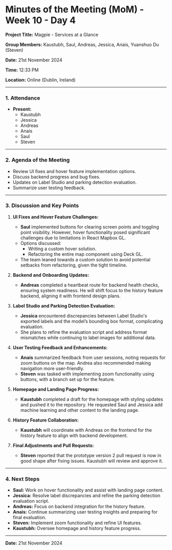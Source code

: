 # Minutes of the Meeting (MoM) - Week 10 - Day 4

**Project Title:** Magpie - Services at a Glance

**Group Members:** Kaustubh, Saul, Andreas, Jessica, Anais, Yuanshuo Du (Steven)

**Date:** 21st November 2024

**Time:** 12:33 PM

**Location:** Online (Dublin, Ireland)

---

### **1. Attendance**

- **Present:**
  - Kaustubh
  - Jessica
  - Andreas
  - Anais
  - Saul
  - Steven

---

### **2. Agenda of the Meeting**

- Review UI fixes and hover feature implementation options.
- Discuss backend progress and bug fixes.
- Updates on Label Studio and parking detection evaluation.
- Summarize user testing feedback.

---

### **3. Discussion and Key Points**

1. **UI Fixes and Hover Feature Challenges:**

   - **Saul** implemented buttons for clearing screen points and toggling point visibility. However, hover functionality posed significant challenges due to limitations in React Mapbox GL.
   - Options discussed:
     - Writing a custom hover solution.
     - Refactoring the entire map component using Deck GL.
   - The team leaned towards a custom solution to avoid potential setbacks from refactoring, given the tight timeline.

2. **Backend and Onboarding Updates:**

   - **Andreas** completed a heartbeat route for backend health checks, ensuring system readiness. He will shift focus to the history feature backend, aligning it with frontend design plans.

3. **Label Studio and Parking Detection Evaluation:**

   - **Jessica** encountered discrepancies between Label Studio's exported labels and the model’s bounding box format, complicating evaluation.
   - She plans to refine the evaluation script and address format mismatches while continuing to label images for additional data.

4. **User Testing Feedback and Enhancements:**

   - **Anais** summarized feedback from user sessions, noting requests for zoom buttons on the map. Andrea also recommended making navigation more user-friendly.
   - **Steven** was tasked with implementing zoom functionality using buttons, with a branch set up for the feature.

5. **Homepage and Landing Page Progress:**

   - **Kaustubh** completed a draft for the homepage with styling updates and pushed it to the repository. He requested Saul and Jessica add machine learning and other content to the landing page.

6. **History Feature Collaboration:**

   - **Kaustubh** will coordinate with Andreas on the frontend for the history feature to align with backend development.

7. **Final Adjustments and Pull Requests:**
   - **Steven** reported that the prototype version 2 pull request is now in good shape after fixing issues. Kaustubh will review and approve it.

---

### **4. Next Steps**

- **Saul:** Work on hover functionality and assist with landing page content.
- **Jessica:** Resolve label discrepancies and refine the parking detection evaluation script.
- **Andreas:** Focus on backend integration for the history feature.
- **Anais:** Continue summarizing user testing insights and preparing for final evaluation.
- **Steven:** Implement zoom functionality and refine UI features.
- **Kaustubh:** Oversee homepage and history feature progress.

---

**Date:** 21st November 2024
